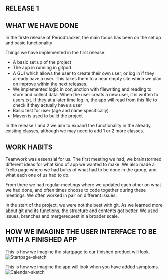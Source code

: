 ## RELEASE 1

## WHAT WE HAVE DONE

In the firste release of Periodtracker, the main focus has been on the set up and basic functionality

Things we have implemented in the first release:

- A basic set up of the project
- The app in running in gitpod
- A GUI which allows the user to create their own user, or log in if they already have a user. This takes them to a near empty site which we plan on improve within the next releases.
- We implemented logic in conjunction with filewriting and reading to store and collect data. When the user creats a new user, it is written to users.txt. If they at a later time log in, the app will read from this file to check if they actually have a user
- Basic test for user (age and name specifically)
- Maven is used to build the project 

In the release 1 and 2 we aim to expand the functionality in the already existing classes, although we may need to add 1 or 2 more classes. 

## WORK HABITS

Teamwork was essensial for us. The first meeting we had, we brainstormed different ideas for what kind of app we wanted to make. We also made a Trello page where we had bulks of what had to be done in the group, and what each one of us had to do. 

From there we had regular meetings where we updated each other on what we had done, and often times choose to code together during these meetings. We often worked in pair on different issues. 

In the start of the project, we were not the best with git. As we learned more about git and its functions, the structure and contents got better. We used issues, branches and mergerequest in a broader scale. 

## HOW WE IMAGINE THE USER INTERFACE TO BE WITH A FINISHED APP

This is how we imagine the startpage to our finished product will look.
![Startpage-sketch](/group14/docs/images/StartPageSketch.jpeg)



This is how we imagine the app will look when you have added symptoms.
![Calendar-sketch](/group14/docs/images/CalendarSketch.jpeg)

